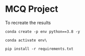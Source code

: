 # MCQ Project


To recreate the results

```
conda create -p env python==3.8 -y
```

```
conda activate env\
```

```
pip install -r requirements.txt
```

